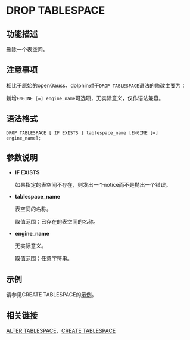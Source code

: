 # DROP TABLESPACE<a name="ZH-CN_TOPIC_0289899918"></a>

## 功能描述<a name="zh-cn_topic_0283137549_zh-cn_topic_0237122153_zh-cn_topic_0059779073_s73f8a05d2e0248f18e34a613fcde3fb6"></a>

删除一个表空间。

## 注意事项<a name="zh-cn_topic_0283137549_zh-cn_topic_0237122153_zh-cn_topic_0059779073_s8573862b21234deaa562c0502d4cae55"></a>

相比于原始的openGauss，dolphin对于```DROP TABLESPACE```语法的修改主要为：

新增```ENGINE [=] engine_name```可选项，无实际意义，仅作语法兼容。

## 语法格式<a name="zh-cn_topic_0283137549_zh-cn_topic_0237122153_zh-cn_topic_0059779073_s6c3564e4565e4a808f931d50ab12c041"></a>

```
DROP TABLESPACE [ IF EXISTS ] tablespace_name [ENGINE [=] engine_name];
```

## 参数说明<a name="zh-cn_topic_0283137549_zh-cn_topic_0237122153_zh-cn_topic_0059779073_sd3609e09c22149eba3e6e64c989573b6"></a>

-   **IF EXISTS**

    如果指定的表空间不存在，则发出一个notice而不是抛出一个错误。

-   **tablespace\_name**

    表空间的名称。

    取值范围：已存在的表空间的名称。

-   **engine\_name**

    无实际意义。

    取值范围：任意字符串。


## 示例<a name="zh-cn_topic_0283137549_zh-cn_topic_0237122153_zh-cn_topic_0059779073_sbcb08a6a5edc433b951080b230808c35"></a>

请参见CREATE TABLESPACE的[示例](dolphin-CREATE-TABLESPACE.md#zh-cn_topic_0283137328_zh-cn_topic_0237122120_zh-cn_topic_0059777670_s4e5e97caa377440d87fad0d49b56323e)。

## 相关链接<a name="zh-cn_topic_0283137549_zh-cn_topic_0237122153_zh-cn_topic_0059779073_s5f1d0e75c90d465fadd639b26f10ab64"></a>

[ALTER TABLESPACE](dolphin-ALTER-TABLESPACE.md)，[CREATE TABLESPACE](dolphin-CREATE-TABLESPACE.md)
